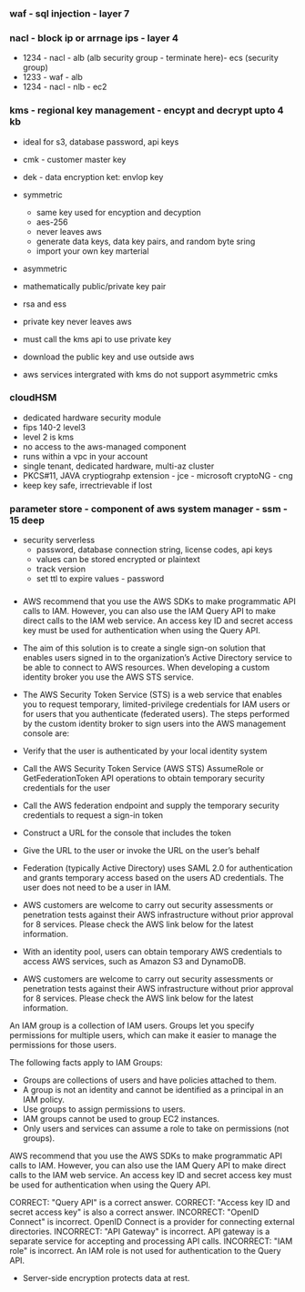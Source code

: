 ### waf - sql injection - layer 7

### nacl - block ip or arrnage ips - layer 4

- 1234 - nacl - alb (alb security group - terminate here)- ecs (security group)
- 1233 - waf - alb
- 1234 - nacl - nlb - ec2

### kms - regional key management  - encypt and decrypt upto 4 kb
- ideal for s3, database password, api keys
- cmk - customer master key 

- dek - data encryption ket: envlop key 

- symmetric 
  - same key used for encyption and decyption
  - aes-256
  - never leaves aws
  - generate data keys, data key pairs, and random byte sring
  - import your own key marterial
 


- asymmetric 
 - mathematically public/private key pair
 - rsa and ess
 - private key never leaves aws
 - must call the kms api to use private key
 - download the public key and use outside aws
 - aws services intergrated with kms do not support asymmetric cmks
 
 
### cloudHSM
- dedicated hardware security module
- fips 140-2 level3
- level 2 is kms 
- no access to the aws-managed component
- runs within a vpc in your account
- single tenant, dedicated hardware, multi-az cluster
- PKCS#11, JAVA cryptiograhp extension - jce - microsoft cryptoNG - cng
- keep key safe, irrectrievable if lost

### parameter store - component of aws system manager - ssm - 15 deep
- security serverless 
  - password, database connection string, license codes, api keys
  - values can be stored encrypted or plaintext
  - track version
  - set ttl to expire values - password

###
- AWS recommend that you use the AWS SDKs to make programmatic API calls to IAM. However, you can also use the IAM Query API to make direct calls to the IAM web service. An access key ID and secret access key must be used for authentication when using the Query API.

- The aim of this solution is to create a single sign-on solution that enables users signed in to the organization’s Active Directory service to be able to connect to AWS resources. When developing a custom identity broker you use the AWS STS service.

- The AWS Security Token Service (STS) is a web service that enables you to request temporary, limited-privilege credentials for IAM users or for users that you authenticate (federated users). The steps performed by the custom identity broker to sign users into the AWS management console are:

 - Verify that the user is authenticated by your local identity system
 - Call the AWS Security Token Service (AWS STS) AssumeRole or GetFederationToken API operations to obtain temporary security credentials for the user
 - Call the AWS federation endpoint and supply the temporary security credentials to request a sign-in token
 - Construct a URL for the console that includes the token
 - Give the URL to the user or invoke the URL on the user’s behalf

- Federation (typically Active Directory) uses SAML 2.0 for authentication and grants temporary access based on the users AD credentials. The user does not need to be a user in IAM.

- AWS customers are welcome to carry out security assessments or penetration tests against their AWS infrastructure without prior approval for 8 services. Please check the AWS link below for the latest information.

- With an identity pool, users can obtain temporary AWS credentials to access AWS services, such as Amazon S3 and DynamoDB.


- AWS customers are welcome to carry out security assessments or penetration tests against their AWS infrastructure without prior approval for 8 services. Please check the AWS link below for the latest information.

An IAM group is a collection of IAM users. Groups let you specify permissions for multiple users, which can make it easier to manage the permissions for those users.

The following facts apply to IAM Groups:

- Groups are collections of users and have policies attached to them.
- A group is not an identity and cannot be identified as a principal in an IAM policy.
- Use groups to assign permissions to users.
- IAM groups cannot be used to group EC2 instances.
- Only users and services can assume a role to take on permissions (not groups).

AWS recommend that you use the AWS SDKs to make programmatic API calls to IAM. However, you can also use the IAM Query API to make direct calls to the IAM web service. An access key ID and secret access key must be used for authentication when using the Query API.

CORRECT: "Query API" is a correct answer.
CORRECT: "Access key ID and secret access key" is also a correct answer.
INCORRECT: "OpenID Connect" is incorrect. OpenID Connect is a provider for connecting external directories.
INCORRECT: "API Gateway" is incorrect. API gateway is a separate service for accepting and processing API calls.
INCORRECT: "IAM role" is incorrect. An IAM role is not used for authentication to the Query API.


- Server-side encryption protects data at rest.
